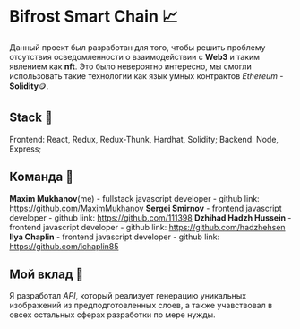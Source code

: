 # Bifrost Smart Chain 📈

Данный проект был разработан для того, чтобы решить проблему отсутствия осведомленности о взаимодействии с **Web3** и таким явлением как **nft**.
Это было невероятно интересно, мы смогли использовать такие технологии как язык умных контрактов *Ethereum* - **Solidity**🪙.

## Stack 🧶

Frontend: React, Redux, Redux-Thunk, Hardhat, Solidity;
Backend: Node, Express;

## Команда 👥

**Maxim Mukhanov**(me) - fullstack javascript developer - github link: https://github.com/MaximMukhanov
**Sergei Smirnov** - frontend javascript developer - github link: https://github.com/111398
**Dzhihad Hadzh Hussein** - frontend javascript developer - github link: https://github.com/hadzhehsen
**Ilya Chaplin** - frontend javascript developer - github link: https://github.com/ichaplin85

## Мой вклад 💎

Я разработал *API*, который реализует генерацию уникальных изображений из предподготовленных слоев, а также учавствовал в овсех остальных сферах разработки по мере нужды. 
